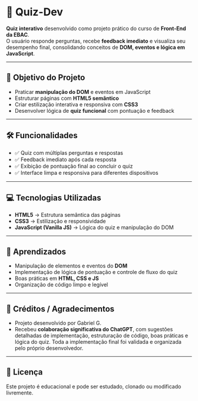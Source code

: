 # 🎯 Quiz-Dev

**Quiz interativo** desenvolvido como projeto prático do curso de **Front-End da EBAC**.  
O usuário responde perguntas, recebe **feedback imediato** e visualiza seu desempenho final, consolidando conceitos de **DOM, eventos e lógica em JavaScript**.

---

## 🚀 Objetivo do Projeto

- Praticar **manipulação do DOM** e eventos em JavaScript  
- Estruturar páginas com **HTML5 semântico**  
- Criar estilização interativa e responsiva com **CSS3**  
- Desenvolver lógica de **quiz funcional** com pontuação e feedback  

---

## 🛠️ Funcionalidades

- ✅ Quiz com múltiplas perguntas e respostas  
- ✅ Feedback imediato após cada resposta  
- ✅ Exibição de pontuação final ao concluir o quiz  
- ✅ Interface limpa e responsiva para diferentes dispositivos  

---

## 💻 Tecnologias Utilizadas

- **HTML5** → Estrutura semântica das páginas  
- **CSS3** → Estilização e responsividade  
- **JavaScript (Vanilla JS)** → Lógica do quiz e manipulação do DOM  

---

## 🧠 Aprendizados

- Manipulação de elementos e eventos do **DOM**  
- Implementação de lógica de pontuação e controle de fluxo do quiz  
- Boas práticas em **HTML, CSS e JS**  
- Organização de código limpo e legível  

---


## 🙏 Créditos / Agradecimentos

- Projeto desenvolvido por Gabriel G.  
- Recebeu **colaboração significativa do ChatGPT**, com sugestões detalhadas de implementação, estruturação de código, boas práticas e lógica do quiz. Toda a implementação final foi validada e organizada pelo próprio desenvolvedor.

---

## 📄 Licença

Este projeto é educacional e pode ser estudado, clonado ou modificado livremente.
